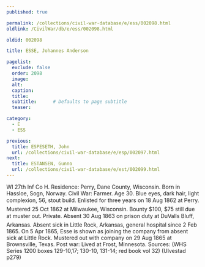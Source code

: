 ```yaml
---
published: true

permalink: /collections/civil-war-database/e/ess/002098.html
oldlink: /CivilWar/db/e/ess/002098.html

oldid: 002098

title: ESSE, Johannes Anderson

pagelist:
  exclude: false
  order: 2098
  image: 
  alt:
  caption:
  title:
  subtitle:      # Defaults to page subtitle
  teaser:

category: 
  - E 
  - ESS

previous:
  title: ESPESETH, John
  url: /collections/civil-war-database/e/esp/002097.html  
next:
  title: ESTANSEN, Gunno
  url: /collections/civil-war-database/e/est/002099.html   
---
```

WI 27th Inf Co H. Residence: Perry, Dane County, Wisconsin. Born in Hassloe, Sogn, Norway. Civil War: Farmer. Age 30. Blue eyes, dark hair, light complexion, 5&#146;6&#148;, stout build. Enlisted for three years on 18 Aug 1862 at Perry. Mustered 25 Oct 1862 at Milwaukee, Wisconsin. Bounty $100, $75 still due at muster out. Private. Absent 30 Aug 1863 on prison duty at DuVall&#146;s Bluff, Arkansas. Absent sick in Little Rock, Arkansas, general hospital since 2 Feb 1865. On 5 Apr 1865, Esse is shown as joining the company from absent sick at Little Rock. Mustered out with company on 29 Aug 1865 at Brownsville, Texas. Post war: Lived at Frost, Minnesota. Sources: (WHS Series 1200 boxes 129-10,17; 130-10, 131-14; red book vol 32) (Ulvestad p279)
